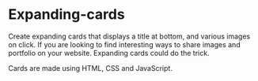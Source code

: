 # Expanding-cards
 Create expanding cards that displays a title at bottom, and various images on click.  If you are looking to find interesting ways to share images and portfolio on your website. Expanding cards could do the trick. 

 Cards are made using HTML, CSS and JavaScript. 
